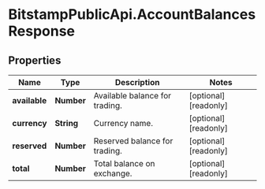 # BitstampPublicApi.AccountBalancesResponse

## Properties

Name | Type | Description | Notes
------------ | ------------- | ------------- | -------------
**available** | **Number** | Available balance for trading. | [optional] [readonly] 
**currency** | **String** | Currency name. | [optional] [readonly] 
**reserved** | **Number** | Reserved balance for trading. | [optional] [readonly] 
**total** | **Number** | Total balance on exchange. | [optional] [readonly] 


